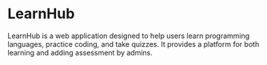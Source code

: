 # LearnHub
LearnHub is a web application designed to help users learn programming languages, practice coding, and take quizzes. It provides a platform for both learning and adding assessment by admins.

